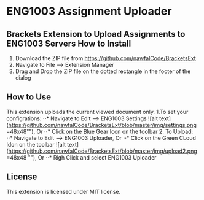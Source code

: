 # ENG1003 Assignment Uploader 
Brackets Extension to Upload Assignments to ENG1003 Servers 
How to Install
---------
1. Download the ZIP file from https://github.com/nawfalCode/BracketsExt
2. Navigate to File --> Extension Manager
3. Drag and Drop the ZIP file on the dotted rectangle in the footer of the dialog

How to Use
-----------
This extension uploads the current viewed document only.
1.To set your configrations:
⋅⋅* Navigate to Edit --> ENG1003 Settings ![alt text](https://github.com/nawfalCode/BracketsExt/blob/master/img/settings.png =48x48""), Or
⋅⋅* Click on the Blue Gear Icon on the toolbar
2. To Upload:
⋅⋅* Navigate to Edit --> ENG1003 Uploader, Or
⋅⋅* Click on the Green CLoud Idon on the toolbar ![alt text](https://github.com/nawfalCode/BracketsExt/blob/master/img/upload2.png =48x48 ""), Or
⋅⋅* Righ Click and select ENG1003 Uploader


License
-------
This extension is licensed under MIT license.